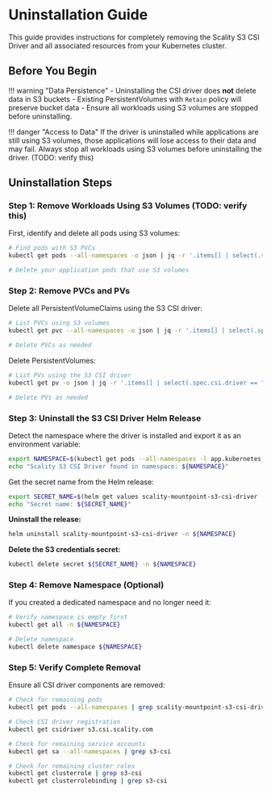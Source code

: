 # Uninstallation Guide

This guide provides instructions for completely removing the Scality S3 CSI Driver and all associated resources from your Kubernetes cluster.

## Before You Begin

<!-- markdownlint-disable MD046 -->
!!! warning "Data Persistence"
    - Uninstalling the CSI driver does **not** delete data in S3 buckets
    - Existing PersistentVolumes with `Retain` policy will preserve bucket data
    - Ensure all workloads using S3 volumes are stopped before uninstalling.
<!-- markdownlint-enable MD046 -->

!!! danger "Access to Data"
    If the driver is uninstalled while applications are still using S3 volumes, those applications will lose access to their data and may fail.
    Always stop all workloads using S3 volumes before uninstalling the driver. (TODO: verify this)

## Uninstallation Steps

### Step 1: Remove Workloads Using S3 Volumes (TODO: verify this)

First, identify and delete all pods using S3 volumes:

```bash
# Find pods with S3 PVCs
kubectl get pods --all-namespaces -o json | jq -r '.items[] | select(.spec.volumes[]?.persistentVolumeClaim) | "\(.metadata.namespace)/\(.metadata.name)"'

# Delete your application pods that use S3 volumes
```

### Step 2: Remove PVCs and PVs

Delete all PersistentVolumeClaims using the S3 CSI driver:

```bash
# List PVCs using S3 volumes
kubectl get pvc --all-namespaces -o json | jq -r '.items[] | select(.spec.volumeName | startswith("s3-")) | "\(.metadata.namespace)/\(.metadata.name)"'

# Delete PVCs as needed
```

Delete PersistentVolumes:

```bash
# List PVs using the S3 CSI driver
kubectl get pv -o json | jq -r '.items[] | select(.spec.csi.driver == "s3.csi.scality.com") | .metadata.name'

# Delete PVs as needed
```

### Step 3: Uninstall the S3 CSI Driver Helm Release

Detect the namespace where the driver is installed and export it as an environment variable:

```bash
export NAMESPACE=$(kubectl get pods --all-namespaces -l app.kubernetes.io/name=scality-mountpoint-s3-csi-driver -o jsonpath='{.items[0].metadata.namespace}')
echo "Scality S3 CSI Driver found in namespace: ${NAMESPACE}"
```

Get the secret name from the Helm release:

```bash
export SECRET_NAME=$(helm get values scality-mountpoint-s3-csi-driver -n ${NAMESPACE} -o json | jq -r '.s3CredentialSecret.name // "s3-secret"')
echo "Secret name: ${SECRET_NAME}"
```

**Uninstall the release:**

```bash
helm uninstall scality-mountpoint-s3-csi-driver -n ${NAMESPACE}
```

**Delete the S3 credentials secret:**

```bash
kubectl delete secret ${SECRET_NAME} -n ${NAMESPACE}
```

### Step 4: Remove Namespace (Optional)

If you created a dedicated namespace and no longer need it:

```bash
# Verify namespace is empty first
kubectl get all -n ${NAMESPACE}

# Delete namespace
kubectl delete namespace ${NAMESPACE}
```

### Step 5: Verify Complete Removal

Ensure all CSI driver components are removed:

```bash
# Check for remaining pods
kubectl get pods --all-namespaces | grep scality-mountpoint-s3-csi-driver

# Check CSI driver registration
kubectl get csidriver s3.csi.scality.com

# Check for remaining service accounts
kubectl get sa --all-namespaces | grep s3-csi

# Check for remaining cluster roles
kubectl get clusterrole | grep s3-csi
kubectl get clusterrolebinding | grep s3-csi
```
